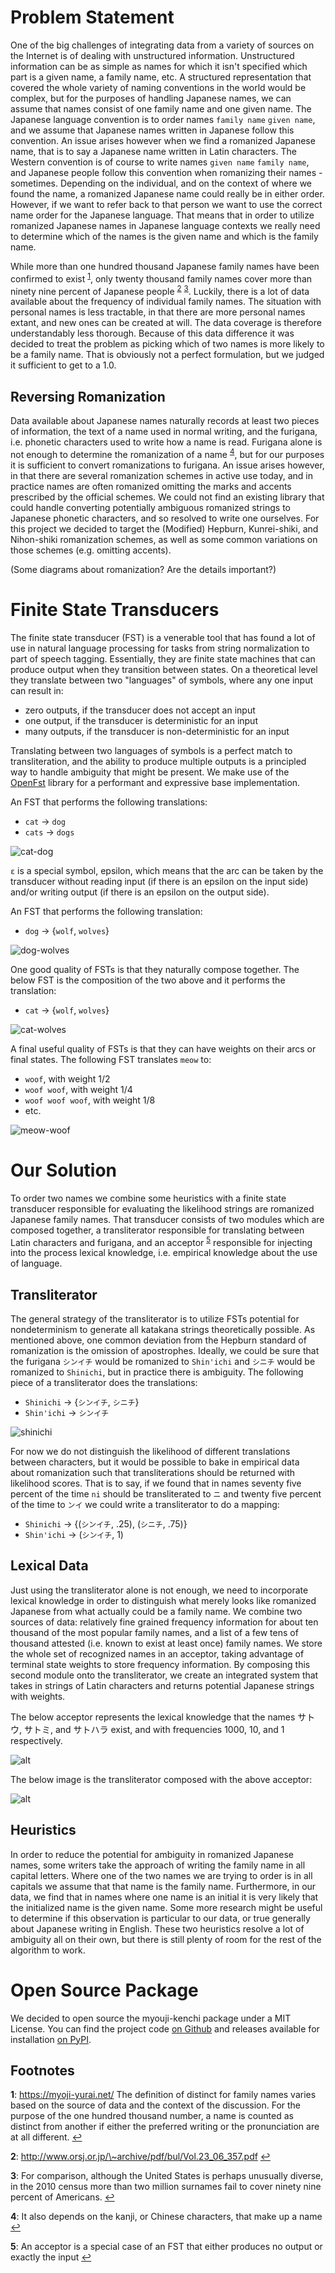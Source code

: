 # Problem Statement

One of the big challenges of integrating data 
from a variety of sources on the Internet
is of dealing with unstructured information.
Unstructured information can be as simple as names 
for which it isn't specified
which part is a given name, a family name, etc.
A structured representation that covered
the whole variety of naming conventions in the world
would be complex, 
but for the purposes of handling Japanese names, 
we can assume that names consist of one family name and one given name.
The Japanese language convention is to order names `family name` `given name`,
and we assume that Japanese names written in Japanese follow this convention.
An issue arises however when we find a romanized Japanese name,
that is to say a Japanese name written in Latin characters.
The Western convention is of course to write names `given name` `family name`,
and Japanese people follow this convention when romanizing their names - sometimes.
Depending on the individual,
and on the context of where we found the name,
a romanized Japanese name could really be in either order.
However, 
if we want to refer back to that person 
we want to use the correct name order for the Japanese language.
That means that in order to utilize romanized Japanese names
in Japanese language contexts
we really need to determine which of the names
is the given name and which is the family name.

While more than one hundred thousand 
Japanese family names have been confirmed to exist <sup id="a1">[1](#f1)</sup>,
only twenty thousand family names
cover more than ninety nine percent of Japanese people
<sup id="a2">[2](#f2)</sup> <sup id="a3">[3](#f3)</sup>.
Luckily,
there is a lot of data available about the frequency of individual family names.
The situation with personal names is less tractable,
in that there are more personal names extant,
and new ones can be created at will.
The data coverage is therefore understandably less thorough.
Because of this data difference it was decided to treat the problem as
picking which of two names is more likely to be a family name.
That is obviously not a perfect formulation,
but we judged it sufficient to get to a 1.0.

## Reversing Romanization

Data available about Japanese names 
naturally records at least two pieces of information,
the text of a name used in normal writing,
and the furigana, i.e. phonetic characters used to write how a name is read.
Furigana alone is not enough to determine the romanization of a name <sup id="a4">[4](#f4)</sup>,
but for our purposes it is sufficient to convert romanizations to furigana.
An issue arises however,
in that there are several romanization schemes in active use today,
and in practice names are often romanized omitting
the marks and accents prescribed by the official schemes.
We could not find an existing library that could handle converting
potentially ambiguous romanized strings 
to Japanese phonetic characters,
and so resolved to write one ourselves.
For this project we decided to target the 
(Modified) Hepburn, Kunrei-shiki, and Nihon-shiki romanization schemes,
as well as some common variations on those schemes (e.g. omitting accents).

(Some diagrams about romanization? Are the details important?)


# Finite State Transducers

The finite state transducer (FST) is a venerable tool 
that has found a lot of use in natural language processing 
for tasks from string normalization to part of speech tagging.
Essentially, they are finite state machines
that can produce output when they transition between states.
On a theoretical level they translate between two "languages" of symbols,
where any one input can result in:
* zero outputs, if the transducer does not accept an input
* one output, if the transducer is deterministic for an input
* many outputs, if the transducer is non-deterministic for an input

Translating between two languages of symbols is a perfect match to transliteration,
and the ability to produce multiple outputs
is a principled way to handle ambiguity that might be present.
We make use of the [OpenFst](http://www.openfst.org/twiki/bin/view/FST/WebHome) 
library for a performant and expressive base implementation.

An FST that performs the following translations:
* `cat` -> `dog`
* `cats` -> `dogs`

![cat-dog](img/cat-dog.svg)

`ε` is a special symbol, epsilon, 
which means that the arc can be taken by the transducer 
without reading input (if there is an epsilon on the input side)
and/or writing output (if there is an epsilon on the output side).

An FST that performs the following translation:
* `dog` -> {`wolf`, `wolves`}

![dog-wolves](img/dog-wolves.svg)

One good quality of FSTs is that they naturally compose together.
The below FST is the composition of the two above 
and it performs the translation:
* `cat` -> {`wolf`, `wolves`}

![cat-wolves](img/cat-wolves.svg)

A final useful quality of FSTs is that 
they can have weights on their arcs or final states.
The following FST translates `meow` to:
* `woof`, with weight 1/2
* `woof woof`, with weight 1/4
* `woof woof woof`, with weight 1/8
* etc.

![meow-woof](img/meow-woof.svg)


# Our Solution

To order two names we combine some heuristics
with a finite state transducer responsible for 
evaluating the likelihood strings are romanized Japanese family names.
That transducer consists of two modules which are composed together,
a transliterator responsible for 
translating between Latin characters and furigana,
and an acceptor <sup id="a5">[5](#f5)</sup> responsible for 
injecting into the process lexical knowledge,
i.e. empirical knowledge about the use of language.


## Transliterator

The general strategy of the transliterator
is to utilize FSTs potential for nondeterminism
to generate all katakana strings theoretically possible.
As mentioned above, 
one common deviation from the Hepburn standard of romanization 
is the omission of apostrophes.
Ideally, 
we could be sure that the furigana `シンイチ` would be romanized to `Shin'ichi`
and `シニチ` would be romanized to `Shinichi`,
but in practice there is ambiguity.
The following piece of a transliterator does the translations:
* `Shinichi` -> {`シンイチ`, `シニチ`}
* `Shin'ichi` -> `シンイチ`

![shinichi](img/shinichi.svg)

For now we do not distinguish
the likelihood of different translations between characters,
but it would be possible to bake in empirical data about romanization
such that transliterations should be returned with likelihood scores.
That is to say,
if we found that in names seventy five percent of the time `ni`
should be transliterated to `ニ` and twenty five percent of the time to `ンイ`
we could write a transliterator to do a mapping:
* `Shinichi` -> {(`シンイチ`, .25), (`シニチ`, .75)}
* `Shin'ichi` -> (`シンイチ`, 1)


## Lexical Data

Just using the transliterator alone is not enough,
we need to incorporate lexical knowledge 
in order to distinguish what merely looks like romanized Japanese 
from what actually could be a family name.
We combine two sources of data: 
relatively fine grained frequency information 
for about ten thousand of the most popular family names,
and a list of a few tens of thousand 
attested (i.e. known to exist at least once) family names.
We store the whole set of recognized names in an acceptor,
taking advantage of terminal state weights to store frequency information.
By composing this second module onto the transliterator,
we create an integrated system that takes in strings of Latin characters 
and returns potential Japanese strings with weights.

The below acceptor represents the lexical knowledge that the names
サトウ, サトミ, and サトハラ exist,
and with frequencies 1000, 10, and 1 respectively.

![alt](img/satoumi.svg)

The below image is the transliterator composed with the above acceptor:

![alt](./img/transliterate-satoumi.svg)

## Heuristics

In order to reduce the potential for ambiguity in romanized Japanese names,
some writers take the approach of writing the family name in all capital letters.
Where one of the two names we are trying to order is in all capitals
we assume that that name is the family name.
Furthermore,
in our data,
we find that in names where one name is an initial it is very likely that
the initialized name is the given name.
Some more research might be useful to determine 
if this observation is particular to our data,
or true generally about Japanese writing in English.
These two heuristics resolve a lot of ambiguity all on their own,
but there is still plenty of room for the rest of the algorithm to work.


# Open Source Package

We decided to open source the myouji-kenchi package 
under a MIT License.
You can find the project code 
[on Github](https://github.com/scouty-inc/myouji-kenchi)
and releases available for installation 
[on PyPI](https://pypi.org/project/myouji-kenchi/).


## Footnotes

<b id="f1">1</b>: https://myoji-yurai.net/ The definition of distinct for family names
varies based on the source of data and the context of the discussion. For the
purpose of the one hundred thousand number, a name is counted as distinct from
another if either the preferred writing or the pronunciation are at all
different. [↩](#a1)

<b id="f2">2</b>: http://www.orsj.or.jp/\~archive/pdf/bul/Vol.23_06_357.pdf [↩](#a2)

<b id="f3">3</b>: For comparison,
although the United States is perhaps unusually diverse,
in the 2010 census more than two million surnames 
fail to cover ninety nine percent of Americans.
[↩](#a3)

<b id="f4">4</b>: It also depends on the kanji, or Chinese characters, that make up a name [↩](#a4)

<b id="f5">5</b>: An acceptor is a special case of an FST that either produces no output or exactly the input [↩](#a5)
